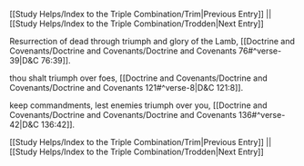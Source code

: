 [[Study Helps/Index to the Triple Combination/Trim|Previous Entry]]  ||  [[Study Helps/Index to the Triple Combination/Trodden|Next Entry]]

 Resurrection of dead through triumph and glory of the Lamb, [[Doctrine and Covenants/Doctrine and Covenants/Doctrine and Covenants 76#^verse-39|D&C 76:39]].

 thou shalt triumph over foes, [[Doctrine and Covenants/Doctrine and Covenants/Doctrine and Covenants 121#^verse-8|D&C 121:8]].

 keep commandments, lest enemies triumph over you, [[Doctrine and Covenants/Doctrine and Covenants/Doctrine and Covenants 136#^verse-42|D&C 136:42]].

[[Study Helps/Index to the Triple Combination/Trim|Previous Entry]]  ||  [[Study Helps/Index to the Triple Combination/Trodden|Next Entry]]